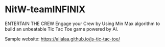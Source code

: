 # NitW-teamINFINIX

ENTERTAIN THE CREW
Engage your Crew by Using Min Max algorithm to build an unbeatable Tic Tac Toe game powered by AI. 


Sample website: https://alialaa.github.io/js-tic-tac-toe/
